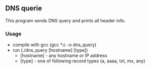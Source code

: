 ## DNS querie

This program sends DNS query and prints all header info.

### Usage

- compile with gcc (gcc *.c -o dns_query)
- run (./dns_query [hostname] [type])
    - [hostname] - any hostname or IP address
    - [type] - one of following record types (a, aaaa, txt, mx, any) 